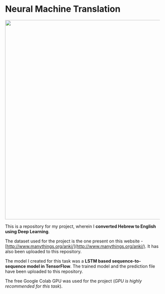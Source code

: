 # Neural Machine Translation
<img src="https://miro.medium.com/max/1838/1*9RfFciCR6CVTf-MSXo6EHA.png" width="650">

This is a repository for my project, wherein I **converted Hebrew to English using Deep Learning**.

The dataset used for the project is the one present on this website - [http://www.manythings.org/anki/](http://www.manythings.org/anki/). It has also been uploaded to this repository. 

The model I created for this task was a **LSTM based sequence-to-sequence model in TensorFlow**. The trained model and the prediction file have been uploaded to this repository. 

The free Google Colab GPU was used for the project (*GPU is highly recommended for this task*).
 

